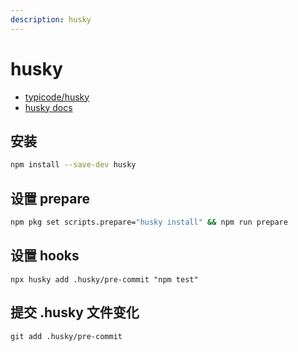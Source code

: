 ```yaml
---
description: husky
---
```


# husky

- [typicode/husky](https://github.com/typicode/husky)
- [husky docs](https://typicode.github.io/husky)

## 安装

```bash npm2yarn
npm install --save-dev husky
```

## 设置 prepare

```bash
npm pkg set scripts.prepare="husky install" && npm run prepare
```

## 设置 hooks

```shell
npx husky add .husky/pre-commit "npm test"
```

## 提交 .husky 文件变化

```shell
git add .husky/pre-commit
```

